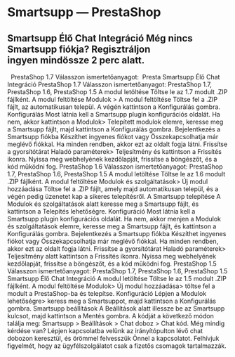 # Smartsupp — PrestaShop
## Smartsupp Élő Chat Integráció Még nincs Smartsupp fiókja? Regisztráljon ingyen mindössze 2 perc alatt.
  PrestaShop 1.7 Válasszon ismertetőanyagot:  Presta
Smartsupp Élő Chat Integráció
PrestaShop 1.7
Válasszon ismertetőanyagot: PrestaShop 1.7, PrestaShop 1.6, PrestaShop 1.5
A modul letöltése
Töltse le az 1.7 modult .ZIP fájlként. 
A modul feltöltése
Modulok > A modul feltöltése
Töltse fel a .ZIP fájlt, az automatikusan települ. A végén kattintson a Konfigurálás gombra.
Konfigurálás
Most látnia kell a Smartsupp plugin konfigurációs oldalát. Ha nem, akkor kattintson a Modulok> Telepített modulok elemre, keresse meg a Smartsupp fájlt, majd kattintson a Konfigurálás gombra.
Bejelentkezés a Smartsupp fiókba
Készíthet ingyenes fiókot vagy Összekapcsolhatja már meglévő fiókkal.
Ha minden rendben, akkor ezt az oldalt fogja látni.
Frissítse a gyorsítótárat
Haladó paraméterek> Teljesítmény és kattintson a Frissítés ikonra.
Nyissa meg webhelyének kezdőlapját, frissítse a böngészőt, és a kód működni fog.
PrestaShop 1.6
Válasszon ismertetőanyagot: PrestaShop 1.7, PrestaShop 1.6, PrestaShop 1.5
A modul letöltése
Töltse le az 1.6 modult .ZIP fájlként. 
A modul feltöltése
Modulok és szolgáltatások> Új modul hozzáadása
Töltse fel a .ZIP fájlt, amely majd automatikusan települ, és a végén pedig üzenetet kap a sikeres telepítésről.
A Smartsupp telepítése
A Modulok és szolgáltatások alatt keresse meg a Smartsupp fájlt, és kattintson a Telepítés lehetőségre.
Konfiguráció
Most látnia kell a Smartsupp plugin konfigurációs oldalát. Ha nem, akkor menjen a Modulok és szolgáltatások elemre, keresse meg a Smartsupp fájlt, és kattintson a Konfigurálás gombra.
Bejelentkezés a Smartsupp fiókba
Készíthet ingyenes fiókot vagy Összekapcsolhatja már meglévő fiókkal.
Ha minden rendben, akkor ezt az oldalt fogja látni.
Frissítse a gyorsítótárat
Haladó paraméterek> Teljesítmény alatt kattintson a Frissítés ikonra.
Nyissa meg webhelyének kezdőlapját, frissítse a böngészőt, és a kód működni fog.
PrestaShop 1.5
Válasszon ismertetőanyagot: PrestaShop 1.7, PrestaShop 1.6, PrestaShop 1.5
Smartsupp Élő Chat Integráció
A modul letöltése
Töltse le az 1.5 modult .ZIP fájlként.
A modul feltöltése
Modulok> Új modul hozzáadása> töltse fel a modult a PrestaShop-ba és telepítse.
Konfiguráció
Lépjen a Modulok lehetőségre> keress meg a Smartsuppot, majd kattintson a Konfigurálás gombra.
Smartsupp beállítások
A Beállítások alatt illessze be az Smartsupp kulcsot, majd kattintson a Mentés gombra.
A kódját a következő módon találja meg: Smartsupp > Beállítások > Chat doboz > Chat kód.
Még mindig kérdése van? Lépjen kapcsolatba velünk az irányítópulton lévő chat dobozon keresztül, és örömmel felvesszük Önnel a kapcsolatot. Felhívjuk figyelmét, hogy az ügyfélszolgálatot csak a fizetős csomagok tartalmazzák.

